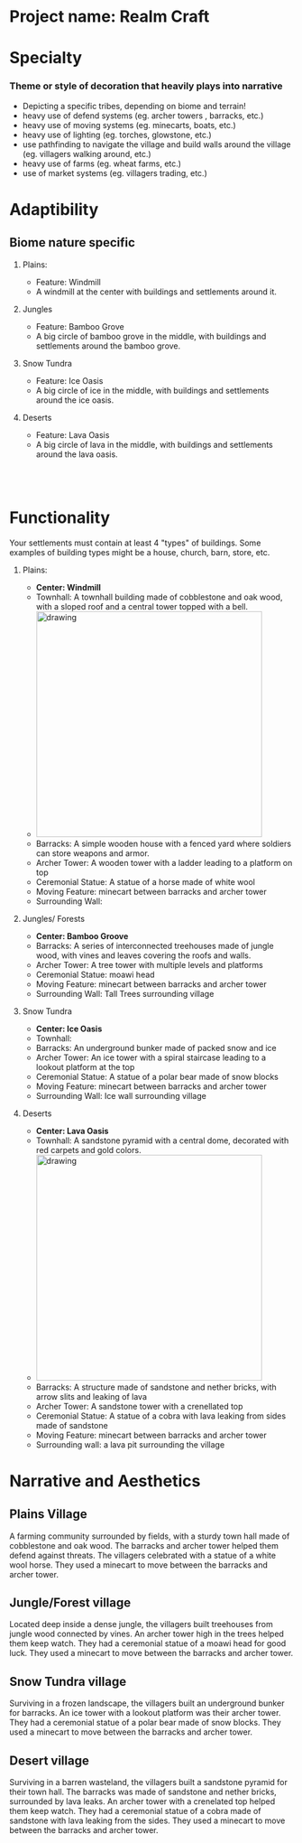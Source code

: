 # Project name: Realm Craft

# Specialty

### Theme or style of decoration that heavily plays into narrative

- Depicting a specific tribes, depending on biome and terrain!
- heavy use of defend systems (eg. archer towers , barracks, etc.)
- heavy use of moving systems (eg. minecarts, boats, etc.)
- heavy use of lighting (eg. torches, glowstone, etc.)
- use pathfinding to navigate the village and build walls around the village (eg. villagers walking around, etc.)
- heavy use of farms (eg. wheat farms, etc.)
- use of market systems (eg. villagers trading, etc.)

# Adaptibility

## Biome nature specific

1. Plains:
   - Feature: Windmill
   - A windmill at the center with buildings and settlements around it.
2. Jungles
   - Feature: Bamboo Grove
   - A big circle of bamboo grove in the middle, with buildings and settlements around the bamboo grove.
3. Snow Tundra

   - Feature: Ice Oasis
   - A big circle of ice in the middle, with buildings and settlements around the ice oasis.

4. Deserts
   - Feature: Lava Oasis
   - A big circle of lava in the middle, with buildings and settlements around the lava oasis.

<br>
<br>

# Functionality

Your settlements must contain at least 4 "types" of buildings. Some examples of building types might be a house, church, barn, store, etc.

1. Plains:

   - **Center: Windmill**
   - Townhall: A townhall building made of cobblestone and oak wood, with a sloped roof and a central tower topped with a bell.
   - <img src="https://blocksandmining.com/wp-content/uploads/2021/07/Nether_Portal-1024x525.jpg" alt="drawing" width="400"/>
   - Barracks: A simple wooden house with a fenced yard where soldiers can store weapons and armor.
   - Archer Tower: A wooden tower with a ladder leading to a platform on top
   - Ceremonial Statue: A statue of a horse made of white wool
   - Moving Feature: minecart between barracks and archer tower
   - Surrounding Wall:

2. Jungles/ Forests

   - **Center: Bamboo Groove**
   - Barracks: A series of interconnected treehouses made of jungle wood, with vines and leaves covering the roofs and walls.
   - Archer Tower: A tree tower with multiple levels and platforms
   - Ceremonial Statue: moawi head
   - Moving Feature: minecart between barracks and archer tower
   - Surrounding Wall: Tall Trees surrounding village

3. Snow Tundra

   - **Center: Ice Oasis**
   - Townhall:
   - Barracks: An underground bunker made of packed snow and ice
   - Archer Tower: An ice tower with a spiral staircase leading to a lookout platform at the top
   - Ceremonial Statue: A statue of a polar bear made of snow blocks
   - Moving Feature: minecart between barracks and archer tower
   - Surrounding Wall: Ice wall surrounding village

4. Deserts
   - **Center: Lava Oasis**
   - Townhall: A sandstone pyramid with a central dome, decorated with red carpets and gold colors.
   - <img src="https://i.ytimg.com/vi/cPBWRE5FoFA/maxresdefault.jpg" alt="drawing" width="400"/>
   - Barracks: A structure made of sandstone and nether bricks, with arrow slits and leaking of lava
   - Archer Tower: A sandstone tower with a crenellated top
   - Ceremonial Statue: A statue of a cobra with lava leaking from sides made of sandstone
   - Moving Feature: minecart between barracks and archer tower
   - Surrounding wall: a lava pit surrounding the village

# Narrative and Aesthetics

## Plains Village

A farming community surrounded by fields, with a sturdy town hall made of cobblestone and oak wood. The barracks and archer tower helped them defend against threats. The villagers celebrated with a statue of a white wool horse. They used a minecart to move between the barracks and archer tower.

## Jungle/Forest village

Located deep inside a dense jungle, the villagers built treehouses from jungle wood connected by vines. An archer tower high in the trees helped them keep watch. They had a ceremonial statue of a moawi head for good luck. They used a minecart to move between the barracks and archer tower.

## Snow Tundra village

Surviving in a frozen landscape, the villagers built an underground bunker for barracks. An ice tower with a lookout platform was their archer tower. They had a ceremonial statue of a polar bear made of snow blocks. They used a minecart to move between the barracks and archer tower.

## Desert village

Surviving in a barren wasteland, the villagers built a sandstone pyramid for their town hall. The barracks was made of sandstone and nether bricks, surrounded by lava leaks. An archer tower with a crenelated top helped them keep watch. They had a ceremonial statue of a cobra made of sandstone with lava leaking from the sides. They used a minecart to move between the barracks and archer tower.
